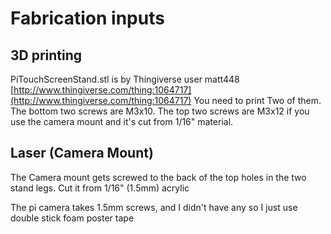 # Fabrication inputs
## 3D printing
PiTouchScreenStand.stl is by Thingiverse user matt448
[http://www.thingiverse.com/thing:1064717](http://www.thingiverse.com/thing:1064717)
You need to print Two of them. The bottom two screws are M3x10.
The top two screws are M3x12 if you use the camera mount and it's cut from 1/16" material.

## Laser (Camera Mount)
The Camera mount gets screwed to the back of the top holes in the two stand legs. Cut it from 1/16" (1.5mm) acrylic

The pi camera takes 1.5mm screws, and I didn't have any so I just use double stick foam poster tape